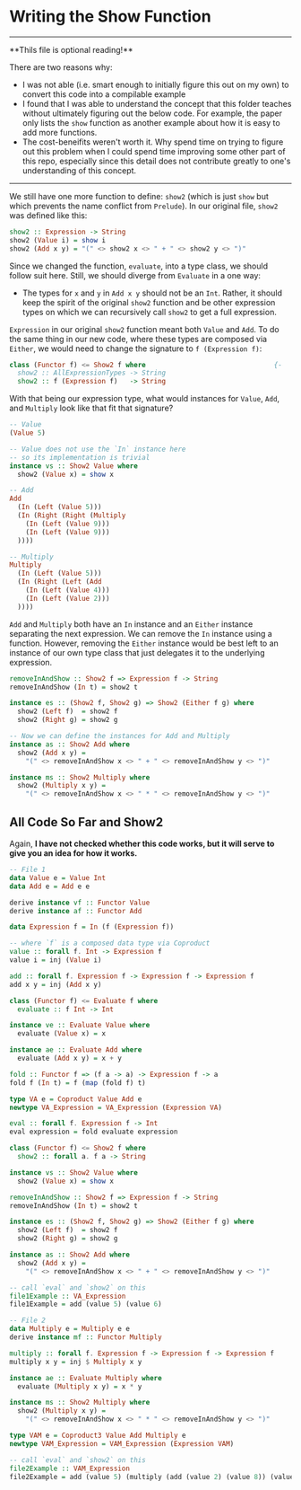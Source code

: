 # Writing the Show Function

<hr>
**Thils file is optional reading!**

There are two reasons why:
- I was not able (i.e. smart enough to initially figure this out on my own) to convert this code into a compilable example
- I found that I was able to understand the concept that this folder teaches without ultimately figuring out the below code. For example, the paper only lists the `show` function as another example about how it is easy to add more functions.
- The cost-beneifits weren't worth it. Why spend time on trying to figure out this problem when I could spend time improving some other part of this repo, especially since this detail does not contribute greatly to one's understanding of this concept.
<hr>

We still have one more function to define: `show2` (which is just `show` but which prevents the name conflict from `Prelude`). In our original file, `show2` was defined like this:
```purescript
show2 :: Expression -> String
show2 (Value i) = show i
show2 (Add x y) = "(" <> show2 x <> " + " <> show2 y <> ")"
```

Since we changed the function, `evaluate`, into a type class, we should follow suit here. Still, we should diverge from `Evaluate` in a one way:
- The types for `x` and `y` in `Add x y` should not be an `Int`. Rather, it should keep the spirit of the original `show2` function and be other expression types on which we can recursively call `show2` to get a full expression.

`Expression` in our original `show2` function meant both `Value` and `Add`. To do the same thing in our new code, where these types are composed via `Either`, we would need to change the signature to `f (Expression f)`:

```purescript
class (Functor f) <= Show2 f where                                {-
  show2 :: AllExpressionTypes -> String                                   -}
  show2 :: f (Expression f)   -> String
```
With that being our expression type, what would instances for `Value`, `Add`, and `Multiply` look like that fit that signature?
```purescript
-- Value
(Value 5)

-- Value does not use the `In` instance here
-- so its implementation is trivial
instance vs :: Show2 Value where
  show2 (Value x) = show x

-- Add
Add
  (In (Left (Value 5)))
  (In (Right (Right (Multiply
    (In (Left (Value 9)))
    (In (Left (Value 9)))
  ))))

-- Multiply
Multiply
  (In (Left (Value 5)))
  (In (Right (Left (Add
    (In (Left (Value 4)))
    (In (Left (Value 2)))
  ))))
```
`Add` and `Multiply` both have an `In` instance and an `Either` instance separating the next expression. We can remove the `In` instance using a function. However, removing the `Either` instance would be best left to an instance of our own type class that just delegates it to the underlying expression.
```purescript
removeInAndShow :: Show2 f => Expression f -> String
removeInAndShow (In t) = show2 t

instance es :: (Show2 f, Show2 g) => Show2 (Either f g) where
  show2 (Left f)  = show2 f
  show2 (Right g) = show2 g

-- Now we can define the instances for Add and Multiply
instance as :: Show2 Add where
  show2 (Add x y) =
    "(" <> removeInAndShow x <> " + " <> removeInAndShow y <> ")"

instance ms :: Show2 Multiply where
  show2 (Multiply x y) =
    "(" <> removeInAndShow x <> " * " <> removeInAndShow y <> ")"
```

## All Code So Far and Show2

Again, **I have not checked whether this code works, but it will serve to give you an idea for how it works.**
```purescript
-- File 1
data Value e = Value Int
data Add e = Add e e

derive instance vf :: Functor Value
derive instance af :: Functor Add

data Expression f = In (f (Expression f))

-- where `f` is a composed data type via Coproduct
value :: forall f. Int -> Expression f
value i = inj (Value i)

add :: forall f. Expression f -> Expression f -> Expression f
add x y = inj (Add x y)

class (Functor f) <= Evaluate f where
  evaluate :: f Int -> Int

instance ve :: Evaluate Value where
  evaluate (Value x) = x

instance ae :: Evaluate Add where
  evaluate (Add x y) = x + y

fold :: Functor f => (f a -> a) -> Expression f -> a
fold f (In t) = f (map (fold f) t)

type VA e = Coproduct Value Add e
newtype VA_Expression = VA_Expression (Expression VA)

eval :: forall f. Expression f -> Int
eval expression = fold evaluate expression

class (Functor f) <= Show2 f where
  show2 :: forall a. f a -> String

instance vs :: Show2 Value where
  show2 (Value x) = show x

removeInAndShow :: Show2 f => Expression f -> String
removeInAndShow (In t) = show2 t

instance es :: (Show2 f, Show2 g) => Show2 (Either f g) where
  show2 (Left f)  = show2 f
  show2 (Right g) = show2 g

instance as :: Show2 Add where
  show2 (Add x y) =
    "(" <> removeInAndShow x <> " + " <> removeInAndShow y <> ")"

-- call `eval` and `show2` on this
file1Example :: VA_Expression
file1Example = add (value 5) (value 6)

-- File 2
data Multiply e = Multiply e e
derive instance mf :: Functor Multiply

multiply :: forall f. Expression f -> Expression f -> Expression f
multiply x y = inj $ Multiply x y

instance ae :: Evaluate Multiply where
  evaluate (Multiply x y) = x * y

instance ms :: Show2 Multiply where
  show2 (Multiply x y) =
    "(" <> removeInAndShow x <> " * " <> removeInAndShow y <> ")"

type VAM e = Coproduct3 Value Add Multiply e
newtype VAM_Expression = VAM_Expression (Expression VAM)

-- call `eval` and `show2` on this
file2Example :: VAM_Expression
file2Example = add (value 5) (multiply (add (value 2) (value 8)) (value 4))
```
